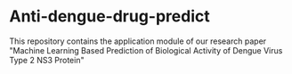 # Anti-dengue-drug-predict
This repository contains the application module of our research paper "Machine Learning Based Prediction of Biological Activity of  Dengue Virus Type 2 NS3 Protein"
